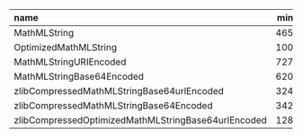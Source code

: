 | name                                                | min |   avg |   max | cnt |
| :-------------------------------------------------- | --: | ----: | ----: | --: |
| MathMLString                                        | 465 |  6453 | 55204 | 309 |
| OptimizedMathMLString                               | 100 |   599 |  4743 | 309 |
| MathMLStringURIEncoded                              | 727 | 11402 | 99482 | 309 |
| MathMLStringBase64Encoded                           | 620 |  8626 | 73960 | 309 |
| zlibCompressedMathMLStringBase64urlEncoded          | 324 |  1397 |  9524 | 309 |
| zlibCompressedMathMLStringBase64Encoded             | 342 |  1484 | 10122 | 309 |
| zlibCompressedOptimizedMathMLStringBase64urlEncoded | 128 |   301 |   960 | 309 |